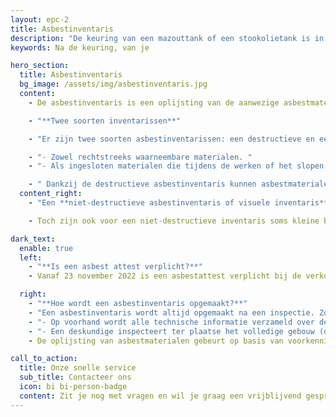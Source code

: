 ```yaml
---
layout: epc-2
title: Asbestinventaris
description: "De keuring van een mazouttank of een stookolietank is in het merendeel van de gevallen verplicht"
keywords: Na de keuring, van je

hero_section:
  title: Asbestinventaris
  bg_image: /assets/img/asbestinventaris.jpg
  content:
    - De asbestinventaris is een oplijsting van de aanwezige asbestmaterialen in een gebouw of een werkzone. Het wordt opgemaakt na een inspectie van de materialen en gebouwonderdelen die mogelijk asbest bevatten. Voor elk materiaal of gebouwonderdeel waar asbest in zit, geeft de asbestinventaris advies om het asbest veilig te beheren of te verwijderen.

    - "**Twee soorten inventarissen**"

    - "Er zijn twee soorten asbestinventarissen: een destructieve en een niet-destructieve asbestinventaris. Een **destructieve asbestinventaris** wordt opgesteld voor er onderhouds- of renovatiewerken gebeuren in een gebouw of voor het gesloopt wordt. Het beschrijft alle asbestmaterialen die in het gebouw aanwezig zijn: "

    - "- Zowel rechtstreeks waarneembare materialen. "
    - "- Als ingesloten materialen die tijdens de werken of het slopen bloot komen te liggen."

    - " Dankzij de destructieve asbestinventaris kunnen asbestmaterialen veilig en selectief weggenomen worden voor de andere werken beginnen. Zo komen werknemers niet onbeschermd in aanraking met het asbest, en komt het asbest niet in het sloopafval terecht. Elk sloopopvolgingsplan (vroeger: sloopinventaris) bevat een destructieve asbestinventaris. "
  content_right:
    - "Een **niet-destructieve asbestinventaris of visuele inventaris** beschrijft enkel de rechtstreeks waarneembare asbestbronnen die een risico kunnen vormen bij het dagelijkse gebruik van het gebouw. Tijdens de inspectie worden nooit wanden of vloeren beschadigd om ingesloten asbest op te sporen. Bij het opstellen van een destructieve asbestinventaris gebeurt dat wel."

    - Toch zijn ook voor een niet-destructieve inventaris soms kleine beschadigingen van verdachte materialen nodig. Vaak kan alleen een laboanalyse met zekerheid bepalen of het materiaal asbesthoudend is of niet. Voor de staalname moet dan een stukje van het materiaal verwijderd worden.

dark_text:
  enable: true
  left:
    - "**Is een asbest attest verplicht?**"
    - Vanaf 23 november 2022 is een asbestattest verplicht bij de verkoop van woningen en gebouwen gebouwd voor 2001. Voor de inventarisatie moet u beroep doen op een gecertificeerde asbestdeskundige asbestinventarisatie.

  right:
    - "**Hoe wordt een asbestinventaris opgemaakt?**"
    - "Een asbestinventaris wordt altijd opgemaakt na een inspectie. Zo’n inspectie verloopt als volgt:"
    - "- Op voorhand wordt alle technische informatie verzameld over de plannen, de opbouw en de historiek van het gebouw."
    - "- Een deskundige inspecteert ter plaatse het volledige gebouw (deel)."
    - De oplijsting van asbestmaterialen gebeurt op basis van voorkennis, expertise, observaties, staalnames en labo-analyses. Alle informatie wordt uiteindelijk gebundeld in een verslag dat naargelang de wetgeving de vorm heeft van een asbestinventaris (werkgevers), een sloopopvolgingsplan of een asbestattest.

call_to_action:
  title: Onze snelle service
  sub_title: Contacteer ons
  icon: bi bi-person-badge
  content: Zit je nog met vragen en wil je graag een vrijblijvend gesprek aangaan? Of wil je graag een afspraak maken met één van onze experts voor een keuring? Contacteer ons gerust via 0484 469 960 OF <a href="mailto:info@asbecerti.be">info@asbecerti.be</a>
---
```

